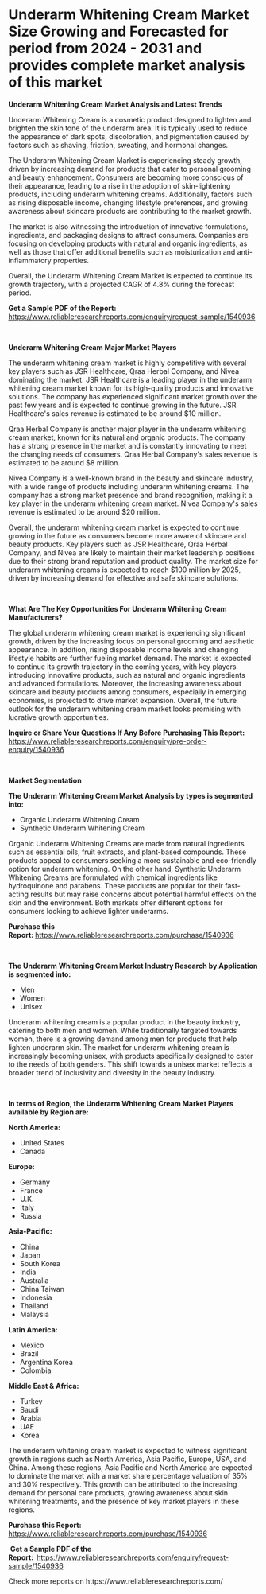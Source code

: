 <p><h1>Underarm Whitening Cream Market Size Growing and Forecasted for period from 2024 - 2031 and provides complete market analysis of this market</h1></p><p><strong>Underarm Whitening Cream Market Analysis and Latest Trends</strong></p>
<p><p>Underarm Whitening Cream is a cosmetic product designed to lighten and brighten the skin tone of the underarm area. It is typically used to reduce the appearance of dark spots, discoloration, and pigmentation caused by factors such as shaving, friction, sweating, and hormonal changes.</p><p>The Underarm Whitening Cream Market is experiencing steady growth, driven by increasing demand for products that cater to personal grooming and beauty enhancement. Consumers are becoming more conscious of their appearance, leading to a rise in the adoption of skin-lightening products, including underarm whitening creams. Additionally, factors such as rising disposable income, changing lifestyle preferences, and growing awareness about skincare products are contributing to the market growth.</p><p>The market is also witnessing the introduction of innovative formulations, ingredients, and packaging designs to attract consumers. Companies are focusing on developing products with natural and organic ingredients, as well as those that offer additional benefits such as moisturization and anti-inflammatory properties.</p><p>Overall, the Underarm Whitening Cream Market is expected to continue its growth trajectory, with a projected CAGR of 4.8% during the forecast period.</p></p>
<p><strong>Get a Sample PDF of the Report:&nbsp;</strong> <a href="https://www.reliableresearchreports.com/enquiry/request-sample/1540936">https://www.reliableresearchreports.com/enquiry/request-sample/1540936</a></p>
<p>&nbsp;</p>
<p><strong>Underarm Whitening Cream Major Market Players</strong></p>
<p><p>The underarm whitening cream market is highly competitive with several key players such as JSR Healthcare, Qraa Herbal Company, and Nivea dominating the market. JSR Healthcare is a leading player in the underarm whitening cream market known for its high-quality products and innovative solutions. The company has experienced significant market growth over the past few years and is expected to continue growing in the future. JSR Healthcare's sales revenue is estimated to be around $10 million.</p><p>Qraa Herbal Company is another major player in the underarm whitening cream market, known for its natural and organic products. The company has a strong presence in the market and is constantly innovating to meet the changing needs of consumers. Qraa Herbal Company's sales revenue is estimated to be around $8 million.</p><p>Nivea Company is a well-known brand in the beauty and skincare industry, with a wide range of products including underarm whitening creams. The company has a strong market presence and brand recognition, making it a key player in the underarm whitening cream market. Nivea Company's sales revenue is estimated to be around $20 million.</p><p>Overall, the underarm whitening cream market is expected to continue growing in the future as consumers become more aware of skincare and beauty products. Key players such as JSR Healthcare, Qraa Herbal Company, and Nivea are likely to maintain their market leadership positions due to their strong brand reputation and product quality. The market size for underarm whitening creams is expected to reach $100 million by 2025, driven by increasing demand for effective and safe skincare solutions.</p></p>
<p>&nbsp;</p>
<p><strong>What Are The Key Opportunities For Underarm Whitening Cream Manufacturers?</strong></p>
<p><p>The global underarm whitening cream market is experiencing significant growth, driven by the increasing focus on personal grooming and aesthetic appearance. In addition, rising disposable income levels and changing lifestyle habits are further fueling market demand. The market is expected to continue its growth trajectory in the coming years, with key players introducing innovative products, such as natural and organic ingredients and advanced formulations. Moreover, the increasing awareness about skincare and beauty products among consumers, especially in emerging economies, is projected to drive market expansion. Overall, the future outlook for the underarm whitening cream market looks promising with lucrative growth opportunities.</p></p>
<p><strong>Inquire or Share Your Questions If Any Before Purchasing This Report:</strong> <a href="https://www.reliableresearchreports.com/enquiry/pre-order-enquiry/1540936">https://www.reliableresearchreports.com/enquiry/pre-order-enquiry/1540936</a></p>
<p>&nbsp;</p>
<p><strong>Market Segmentation</strong></p>
<p><strong>The Underarm Whitening Cream Market Analysis by types is segmented into:</strong></p>
<p><ul><li>Organic Underarm Whitening Cream</li><li>Synthetic Underarm Whitening Cream</li></ul></p>
<p><p>Organic Underarm Whitening Creams are made from natural ingredients such as essential oils, fruit extracts, and plant-based compounds. These products appeal to consumers seeking a more sustainable and eco-friendly option for underarm whitening. On the other hand, Synthetic Underarm Whitening Creams are formulated with chemical ingredients like hydroquinone and parabens. These products are popular for their fast-acting results but may raise concerns about potential harmful effects on the skin and the environment. Both markets offer different options for consumers looking to achieve lighter underarms.</p></p>
<p><strong>Purchase this Report:&nbsp;</strong><a href="https://www.reliableresearchreports.com/purchase/1540936">https://www.reliableresearchreports.com/purchase/1540936</a></p>
<p>&nbsp;</p>
<p><strong>The Underarm Whitening Cream Market Industry Research by Application is segmented into:</strong></p>
<p><ul><li>Men</li><li>Women</li><li>Unisex</li></ul></p>
<p><p>Underarm whitening cream is a popular product in the beauty industry, catering to both men and women. While traditionally targeted towards women, there is a growing demand among men for products that help lighten underarm skin. The market for underarm whitening cream is increasingly becoming unisex, with products specifically designed to cater to the needs of both genders. This shift towards a unisex market reflects a broader trend of inclusivity and diversity in the beauty industry.</p></p>
<p>&nbsp;</p>
<p><strong>In terms of Region, the Underarm Whitening Cream Market Players available by Region are:</strong></p>
<p>
    <p> <strong> North America: </strong>
        <ul>
            <li>United States</li>
            <li>Canada</li>
        </ul>
        </p> 
    <p> <strong> Europe: </strong>
        <ul>
            <li>Germany</li>
            <li>France</li>
            <li>U.K.</li>
            <li>Italy</li>
            <li>Russia</li>
        </ul>
        </p> 
    <p> <strong> Asia-Pacific: </strong>
        <ul>
            <li>China</li>
            <li>Japan</li>
            <li>South Korea</li>
            <li>India</li>
            <li>Australia</li>
            <li>China Taiwan</li>
            <li>Indonesia</li>
            <li>Thailand</li>
            <li>Malaysia</li>
        </ul>
        </p> 
    <p> <strong> Latin America: </strong>
        <ul>
            <li>Mexico</li>
            <li>Brazil</li>
            <li>Argentina Korea</li>
            <li>Colombia</li>
        </ul>
        </p> 
    <p> <strong> Middle East & Africa: </strong>
        <ul>
            <li>Turkey</li>
            <li>Saudi</li>
            <li>Arabia</li>
            <li>UAE</li>
            <li>Korea</li>
        </ul>
    </p>
    </p>
<p><p>The underarm whitening cream market is expected to witness significant growth in regions such as North America, Asia Pacific, Europe, USA, and China. Among these regions, Asia Pacific and North America are expected to dominate the market with a market share percentage valuation of 35% and 30% respectively. This growth can be attributed to the increasing demand for personal care products, growing awareness about skin whitening treatments, and the presence of key market players in these regions.</p></p>
<p><strong>Purchase this Report: </strong><a href="https://www.reliableresearchreports.com/purchase/1540936">https://www.reliableresearchreports.com/purchase/1540936</a></p>
<p>&nbsp;<strong>Get a Sample PDF of the Report:&nbsp;&nbsp;</strong><a href="https://www.reliableresearchreports.com/enquiry/request-sample/1540936">https://www.reliableresearchreports.com/enquiry/request-sample/1540936</a></p>
<p><strong></strong></p>
<p>Check more reports on https://www.reliableresearchreports.com/</p>